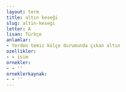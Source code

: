 ```yaml
---
layout: term
title: altın keseği
slug: altin-kesegi
letter: A
lisan: Türkçe
anlamlar:
- Yerden temiz külçe durumunda çıkan altın
ozellikler:
- - isim
ornekler:
- - ''
orneklerkaynak:
- - ''
---
```

